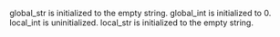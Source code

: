 global_str is initialized to the empty string.
global_int is initialized to 0.
local_int is uninitialized.
local_str is initialized to the empty string.
